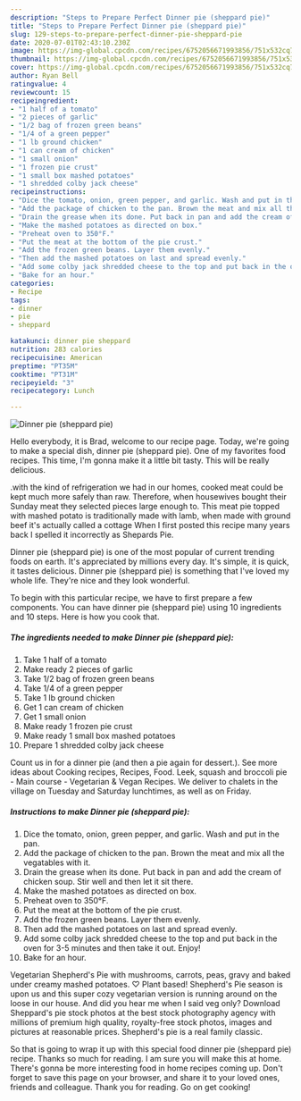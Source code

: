 ```yaml
---
description: "Steps to Prepare Perfect Dinner pie (sheppard pie)"
title: "Steps to Prepare Perfect Dinner pie (sheppard pie)"
slug: 129-steps-to-prepare-perfect-dinner-pie-sheppard-pie
date: 2020-07-01T02:43:10.230Z
image: https://img-global.cpcdn.com/recipes/6752056671993856/751x532cq70/dinner-pie-sheppard-pie-recipe-main-photo.jpg
thumbnail: https://img-global.cpcdn.com/recipes/6752056671993856/751x532cq70/dinner-pie-sheppard-pie-recipe-main-photo.jpg
cover: https://img-global.cpcdn.com/recipes/6752056671993856/751x532cq70/dinner-pie-sheppard-pie-recipe-main-photo.jpg
author: Ryan Bell
ratingvalue: 4
reviewcount: 15
recipeingredient:
- "1 half of a tomato"
- "2 pieces of garlic"
- "1/2 bag of frozen green beans"
- "1/4 of a green pepper"
- "1 lb ground chicken"
- "1 can cream of chicken"
- "1 small onion"
- "1 frozen pie crust"
- "1 small box mashed potatoes"
- "1 shredded colby jack cheese"
recipeinstructions:
- "Dice the tomato, onion, green pepper, and garlic. Wash and put in the pan."
- "Add the package of chicken to the pan. Brown the meat and mix all the vegatables with it."
- "Drain the grease when its done. Put back in pan and add the cream of chicken soup. Stir well and then let it sit there."
- "Make the mashed potatoes as directed on box."
- "Preheat oven to 350°F."
- "Put the meat at the bottom of the pie crust."
- "Add the frozen green beans. Layer them evenly."
- "Then add the mashed potatoes on last and spread evenly."
- "Add some colby jack shredded cheese to the top and put back in the oven for 3-5 minutes and then take it out. Enjoy!"
- "Bake for an hour."
categories:
- Recipe
tags:
- dinner
- pie
- sheppard

katakunci: dinner pie sheppard 
nutrition: 283 calories
recipecuisine: American
preptime: "PT35M"
cooktime: "PT31M"
recipeyield: "3"
recipecategory: Lunch

---
```



![Dinner pie (sheppard pie)](https://img-global.cpcdn.com/recipes/6752056671993856/751x532cq70/dinner-pie-sheppard-pie-recipe-main-photo.jpg)

Hello everybody, it is Brad, welcome to our recipe page. Today, we're going to make a special dish, dinner pie (sheppard pie). One of my favorites food recipes. This time, I'm gonna make it a little bit tasty. This will be really delicious.

.with the kind of refrigeration we had in our homes, cooked meat could be kept much more safely than raw. Therefore, when housewives bought their Sunday meat they selected pieces large enough to. This meat pie topped with mashed potato is traditionally made with lamb, when made with ground beef it&#39;s actually called a cottage When I first posted this recipe many years back I spelled it incorrectly as Shepards Pie.

Dinner pie (sheppard pie) is one of the most popular of current trending foods on earth. It's appreciated by millions every day. It's simple, it is quick, it tastes delicious. Dinner pie (sheppard pie) is something that I've loved my whole life. They're nice and they look wonderful.


To begin with this particular recipe, we have to first prepare a few components. You can have dinner pie (sheppard pie) using 10 ingredients and 10 steps. Here is how you cook that.

<!--inarticleads1-->

##### The ingredients needed to make Dinner pie (sheppard pie):

1. Take 1 half of a tomato
1. Make ready 2 pieces of garlic
1. Take 1/2 bag of frozen green beans
1. Take 1/4 of a green pepper
1. Take 1 lb ground chicken
1. Get 1 can cream of chicken
1. Get 1 small onion
1. Make ready 1 frozen pie crust
1. Make ready 1 small box mashed potatoes
1. Prepare 1 shredded colby jack cheese


Count us in for a dinner pie (and then a pie again for dessert.). See more ideas about Cooking recipes, Recipes, Food. Leek, squash and broccoli pie - Main course - Vegetarian &amp; Vegan Recipes. We deliver to chalets in the village on Tuesday and Saturday lunchtimes, as well as on Friday. 

<!--inarticleads2-->

##### Instructions to make Dinner pie (sheppard pie):

1. Dice the tomato, onion, green pepper, and garlic. Wash and put in the pan.
1. Add the package of chicken to the pan. Brown the meat and mix all the vegatables with it.
1. Drain the grease when its done. Put back in pan and add the cream of chicken soup. Stir well and then let it sit there.
1. Make the mashed potatoes as directed on box.
1. Preheat oven to 350°F.
1. Put the meat at the bottom of the pie crust.
1. Add the frozen green beans. Layer them evenly.
1. Then add the mashed potatoes on last and spread evenly.
1. Add some colby jack shredded cheese to the top and put back in the oven for 3-5 minutes and then take it out. Enjoy!
1. Bake for an hour.


Vegetarian Shepherd&#39;s Pie with mushrooms, carrots, peas, gravy and baked under creamy mashed potatoes. ♡ Plant based! Shepherd&#39;s Pie season is upon us and this super cozy vegetarian version is running around on the loose in our house. And did you hear me when I said veg only? Download Sheppard&#39;s pie stock photos at the best stock photography agency with millions of premium high quality, royalty-free stock photos, images and pictures at reasonable prices. Shepherd&#39;s pie is a real family classic. 

So that is going to wrap it up with this special food dinner pie (sheppard pie) recipe. Thanks so much for reading. I am sure you will make this at home. There's gonna be more interesting food in home recipes coming up. Don't forget to save this page on your browser, and share it to your loved ones, friends and colleague. Thank you for reading. Go on get cooking!
